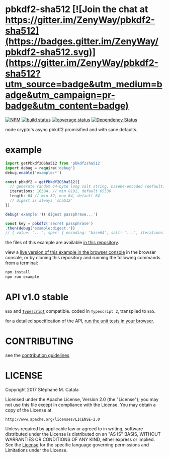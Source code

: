 # pbkdf2-sha512 [![Join the chat at https://gitter.im/ZenyWay/pbkdf2-sha512](https://badges.gitter.im/ZenyWay/pbkdf2-sha512.svg)](https://gitter.im/ZenyWay/pbkdf2-sha512?utm_source=badge&utm_medium=badge&utm_campaign=pr-badge&utm_content=badge)
[![NPM](https://nodei.co/npm/pbkdf2sha512.png?compact=true)](https://nodei.co/npm/pbkdf2sha512/)
[![build status](https://travis-ci.org/ZenyWay/pbkdf2-sha512.svg?branch=master)](https://travis-ci.org/ZenyWay/pbkdf2-sha512)
[![coverage status](https://coveralls.io/repos/github/ZenyWay/pbkdf2-sha512/badge.svg?branch=master)](https://coveralls.io/github/ZenyWay/pbkdf2-sha512)
[![Dependency Status](https://gemnasium.com/badges/github.com/ZenyWay/pbkdf2-sha512.svg)](https://gemnasium.com/github.com/ZenyWay/pbkdf2-sha512)

node crypto's async pbkdf2 promisified and with sane defaults.

# <a name="example"></a> example
```ts
import getPbkdf2OSha512 from 'pbkdf2sha512'
import debug = require('debug')
debug.enable('example:*')

const pbkdf2 = getPbkdf2OSha512({
  // generate random 64-byte long salt string, base64-encoded (default)
  iterations: 16384, // min 8192, default 65536
  length: 64 // min 32, max 64, default 64
  // digest is always 'sha512'
})

debug('example:')('digest passphrase...')

const key = pbkdf2('secret passphrase')
.then(debug('example:digest:'))
// { value: "...", spec: { encoding: "base64", salt: "...", iterations: 16384, length: 64, hmac: "sha512" }}
```
the files of this example are available [in this repository](./spec/example).

view a [live version of this example in the browser console](https://cdn.rawgit.com/ZenyWay/pbkdf2-sha512/v1.0.2/spec/example/index.html)
in the browser console,
or by cloning this repository and running the following commands from a terminal:
```bash
npm install
npm run example
```

# <a name="api"></a> API v1.0 stable
`ES5` and [`Typescript`](http://www.typescriptlang.org/) compatible.
coded in `Typescript 2`, transpiled to `ES5`.

for a detailed specification of the API,
[run the unit tests in your browser](https://cdn.rawgit.com/ZenyWay/pbkdf2-sha512/v1.0.2/spec/web/index.html).

# <a name="contributing"></a> CONTRIBUTING
see the [contribution guidelines](./CONTRIBUTING.md)

# <a name="license"></a> LICENSE
Copyright 2017 Stéphane M. Catala

Licensed under the Apache License, Version 2.0 (the "License");
you may not use this file except in compliance with the License.
You may obtain a copy of the License at

    http://www.apache.org/licenses/LICENSE-2.0

Unless required by applicable law or agreed to in writing, software
distributed under the License is distributed on an "AS IS" BASIS,
WITHOUT WARRANTIES OR CONDITIONS OF ANY KIND, either express or implied.
See the [License](./LICENSE) for the specific language governing permissions and
Limitations under the License.
